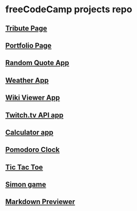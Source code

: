 # freeCodeCamp projects repo

## [Tribute Page ](https://axzerk.github.io/codecamp-projects/tribute-page/dist/)

## [Portfolio Page](https://axzerk.github.io/codecamp-projects/portfolio/dist/)

## [Random Quote App](https://axzerk.github.io/codecamp-projects/random-quote-app/dist/)

## [Weather App](https://axzerk.github.io/codecamp-projects/weather-app/dist/)
 
## [Wiki Viewer App](https://axzerk.github.io/codecamp-projects/wiki-viewer/dist/)

## [Twitch.tv API app](https://axzerk.github.io/codecamp-projects/twitch-status-app/dist/)

## [Calculator app](https://axzerk.github.io/codecamp-projects/calculator-app/dist/)

## [Pomodoro Clock](https://axzerk.github.io/codecamp-projects/pomodoro-clock/dist/)

## [Tic Tac Toe](https://axzerk.github.io/codecamp-projects/tic-tac-toe/dist/)

## [Simon game](https://axzerk.github.io/codecamp-projects/simon-game/dist/)


## [Markdown Previewer](https://axzerk.github.io/codecamp-projects/markdown-previewer/dist/)